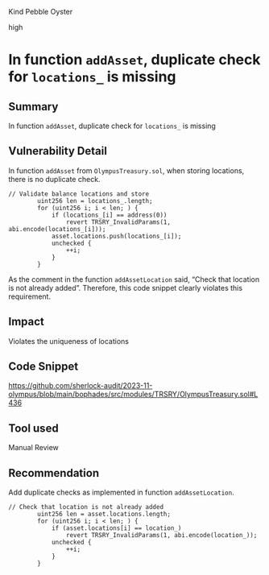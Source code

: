 Kind Pebble Oyster

high

# In function `addAsset`, duplicate check for `locations_` is missing

## Summary

In function `addAsset`, duplicate check for `locations_` is missing

## Vulnerability Detail

In function `addAsset` from `OlympusTreasury.sol`, when storing locations, there is no duplicate check.

```solidity
// Validate balance locations and store
        uint256 len = locations_.length;
        for (uint256 i; i < len; ) {
            if (locations_[i] == address(0))
                revert TRSRY_InvalidParams(1, abi.encode(locations_[i]));
            asset.locations.push(locations_[i]);
            unchecked {
                ++i;
            }
        }
```

As the comment in the function `addAssetLocation` said, “Check that location is not already added”. Therefore, this code snippet clearly violates this requirement.

## Impact

Violates the uniqueness of locations

## Code Snippet

https://github.com/sherlock-audit/2023-11-olympus/blob/main/bophades/src/modules/TRSRY/OlympusTreasury.sol#L436

## Tool used

Manual Review

## Recommendation

Add duplicate checks as implemented in function `addAssetLocation`.

```solidity
// Check that location is not already added
        uint256 len = asset.locations.length;
        for (uint256 i; i < len; ) {
            if (asset.locations[i] == location_)
                revert TRSRY_InvalidParams(1, abi.encode(location_));
            unchecked {
                ++i;
            }
        }
```
